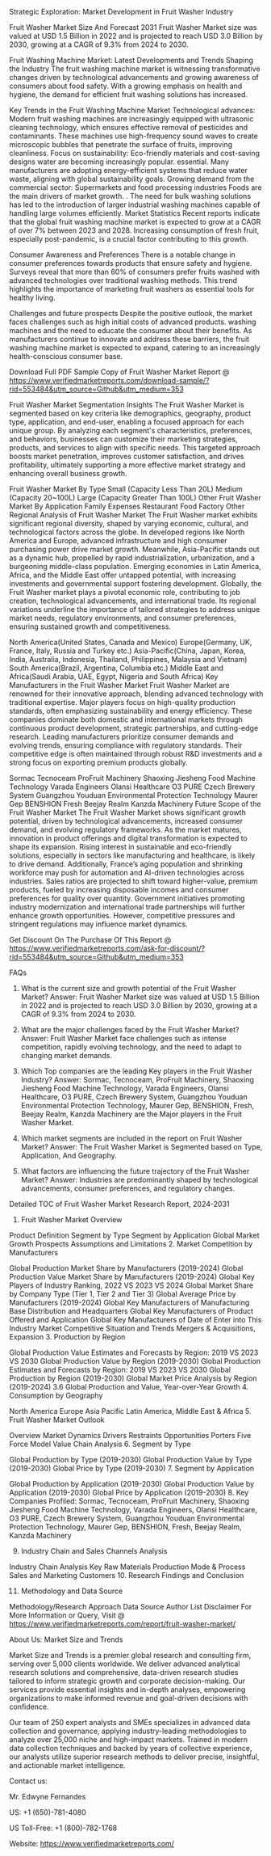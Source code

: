 Strategic Exploration: Market Development in Fruit Washer Industry


Fruit Washer Market Size And Forecast 2031
Fruit Washer Market size was valued at USD 1.5 Billion in 2022 and is projected to reach USD 3.0 Billion by 2030, growing at a CAGR of 9.3% from 2024 to 2030.

Fruit Washing Machine Market: Latest Developments and Trends Shaping the Industry
The fruit washing machine market is witnessing transformative changes driven by technological advancements and growing awareness of consumers about food safety. With a growing emphasis on health and hygiene, the demand for efficient fruit washing solutions has increased.

Key Trends in the Fruit Washing Machine Market
Technological advances: Modern fruit washing machines are increasingly equipped with ultrasonic cleaning technology, which ensures effective removal of pesticides and contaminants. These machines use high-frequency sound waves to create microscopic bubbles that penetrate the surface of fruits, improving cleanliness.
Focus on sustainability: Eco-friendly materials and cost-saving designs water are becoming increasingly popular. essential. Many manufacturers are adopting energy-efficient systems that reduce water waste, aligning with global sustainability goals.
Growing demand from the commercial sector: Supermarkets and food processing industries Foods are the main drivers of market growth. . The need for bulk washing solutions has led to the introduction of larger industrial washing machines capable of handling large volumes efficiently.
Market Statistics
Recent reports indicate that the global fruit washing machine market is expected to grow at a CAGR of over 7% between 2023 and 2028. Increasing consumption of fresh fruit, especially post-pandemic, is a crucial factor contributing to this growth.

Consumer Awareness and Preferences
There is a notable change in consumer preferences towards products that ensure safety and hygiene. Surveys reveal that more than 60% of consumers prefer fruits washed with advanced technologies over traditional washing methods. This trend highlights the importance of marketing fruit washers as essential tools for healthy living.

Challenges and future prospects
Despite the positive outlook, the market faces challenges such as high initial costs of advanced products. washing machines and the need to educate the consumer about their benefits. As manufacturers continue to innovate and address these barriers, the fruit washing machine market is expected to expand, catering to an increasingly health-conscious consumer base.

Download Full PDF Sample Copy of Fruit Washer Market Report @ https://www.verifiedmarketreports.com/download-sample/?rid=553484&utm_source=Github&utm_medium=353

Fruit Washer Market Segmentation Insights
The Fruit Washer Market is segmented based on key criteria like demographics, geography, product type, application, and end-user, enabling a focused approach for each unique group. By analyzing each segment's characteristics, preferences, and behaviors, businesses can customize their marketing strategies, products, and services to align with specific needs. This targeted approach boosts market penetration, improves customer satisfaction, and drives profitability, ultimately supporting a more effective market strategy and enhancing overall business growth.

Fruit Washer Market By Type
Small (Capacity Less Than 20L)
Medium (Capacity 20~100L)
Large (Capacity Greater Than 100L)
Other
Fruit Washer Market By Application
Family Expenses
Restaurant
Food Factory
Other
Regional Analysis of Fruit Washer Market
The Fruit Washer market exhibits significant regional diversity, shaped by varying economic, cultural, and technological factors across the globe. In developed regions like North America and Europe, advanced infrastructure and high consumer purchasing power drive market growth. Meanwhile, Asia-Pacific stands out as a dynamic hub, propelled by rapid industrialization, urbanization, and a burgeoning middle-class population. Emerging economies in Latin America, Africa, and the Middle East offer untapped potential, with increasing investments and governmental support fostering development. Globally, the Fruit Washer market plays a pivotal economic role, contributing to job creation, technological advancements, and international trade. Its regional variations underline the importance of tailored strategies to address unique market needs, regulatory environments, and consumer preferences, ensuring sustained growth and competitiveness.

North America(United States, Canada and Mexico)
Europe(Germany, UK, France, Italy, Russia and Turkey etc.)
Asia-Pacific(China, Japan, Korea, India, Australia, Indonesia, Thailand, Philippines, Malaysia and Vietnam)
South America(Brazil, Argentina, Columbia etc.)
Middle East and Africa(Saudi Arabia, UAE, Egypt, Nigeria and South Africa)
Key Manufacturers in the Fruit Washer Market
Fruit Washer Market are renowned for their innovative approach, blending advanced technology with traditional expertise. Major players focus on high-quality production standards, often emphasizing sustainability and energy efficiency. These companies dominate both domestic and international markets through continuous product development, strategic partnerships, and cutting-edge research. Leading manufacturers prioritize consumer demands and evolving trends, ensuring compliance with regulatory standards. Their competitive edge is often maintained through robust R&D investments and a strong focus on exporting premium products globally.

Sormac
Tecnoceam
ProFruit Machinery
Shaoxing Jiesheng Food Machine Technology
Varada Engineers
Olansi Healthcare
O3 PURE
Czech Brewery System
Guangzhou Youduan Environmental Protection Technology
Maurer Gep
BENSHION
Fresh
Beejay Realm
Kanzda Machinery
Future Scope of the Fruit Washer Market
The Fruit Washer Market shows significant growth potential, driven by technological advancements, increased consumer demand, and evolving regulatory frameworks. As the market matures, innovation in product offerings and digital transformation is expected to shape its expansion. Rising interest in sustainable and eco-friendly solutions, especially in sectors like manufacturing and healthcare, is likely to drive demand. Additionally, France’s aging population and shrinking workforce may push for automation and AI-driven technologies across industries. Sales ratios are projected to shift toward higher-value, premium products, fueled by increasing disposable incomes and consumer preferences for quality over quantity. Government initiatives promoting industry modernization and international trade partnerships will further enhance growth opportunities. However, competitive pressures and stringent regulations may influence market dynamics.

Get Discount On The Purchase Of This Report @ https://www.verifiedmarketreports.com/ask-for-discount/?rid=553484&utm_source=Github&utm_medium=353

FAQs
1. What is the current size and growth potential of the Fruit Washer Market?
Answer: Fruit Washer Market size was valued at USD 1.5 Billion in 2022 and is projected to reach USD 3.0 Billion by 2030, growing at a CAGR of 9.3% from 2024 to 2030.

2. What are the major challenges faced by the Fruit Washer Market?
Answer: Fruit Washer Market face challenges such as intense competition, rapidly evolving technology, and the need to adapt to changing market demands.

3. Which Top companies are the leading Key players in the Fruit Washer Industry?
Answer: Sormac, Tecnoceam, ProFruit Machinery, Shaoxing Jiesheng Food Machine Technology, Varada Engineers, Olansi Healthcare, O3 PURE, Czech Brewery System, Guangzhou Youduan Environmental Protection Technology, Maurer Gep, BENSHION, Fresh, Beejay Realm, Kanzda Machinery are the Major players in the Fruit Washer Market.

4. Which market segments are included in the report on Fruit Washer Market?
Answer: The Fruit Washer Market is Segmented based on Type, Application, And Geography.

5. What factors are influencing the future trajectory of the Fruit Washer Market?
Answer: Industries are predominantly shaped by technological advancements, consumer preferences, and regulatory changes.

Detailed TOC of Fruit Washer Market Research Report, 2024-2031
1. Fruit Washer Market Overview

Product Definition
Segment by Type
Segment by Application
Global Market Growth Prospects
Assumptions and Limitations
2. Market Competition by Manufacturers

Global Production Market Share by Manufacturers (2019-2024)
Global Production Value Market Share by Manufacturers (2019-2024)
Global Key Players of Industry Ranking, 2022 VS 2023 VS 2024
Global Market Share by Company Type (Tier 1, Tier 2 and Tier 3)
Global Average Price by Manufacturers (2019-2024)
Global Key Manufacturers of Manufacturing Base Distribution and Headquarters
Global Key Manufacturers of Product Offered and Application
Global Key Manufacturers of Date of Enter into This Industry
Market Competitive Situation and Trends
Mergers & Acquisitions, Expansion
3. Production by Region

Global Production Value Estimates and Forecasts by Region: 2019 VS 2023 VS 2030
Global Production Value by Region (2019-2030)
Global Production Estimates and Forecasts by Region: 2019 VS 2023 VS 2030
Global Production by Region (2019-2030)
Global Market Price Analysis by Region (2019-2024) 3.6 Global Production and Value, Year-over-Year Growth
4. Consumption by Geography

North America
Europe
Asia Pacific
Latin America, Middle East & Africa
5. Fruit Washer Market Outlook

Overview
Market Dynamics
Drivers
Restraints
Opportunities
Porters Five Force Model
Value Chain Analysis 
6. Segment by Type

Global Production by Type (2019-2030)
Global Production Value by Type (2019-2030)
Global Price by Type (2019-2030)
7. Segment by Application

Global Production by Application (2019-2030)
Global Production Value by Application (2019-2030)
Global Price by Application (2019-2030)
8. Key Companies Profiled: Sormac, Tecnoceam, ProFruit Machinery, Shaoxing Jiesheng Food Machine Technology, Varada Engineers, Olansi Healthcare, O3 PURE, Czech Brewery System, Guangzhou Youduan Environmental Protection Technology, Maurer Gep, BENSHION, Fresh, Beejay Realm, Kanzda Machinery

9. Industry Chain and Sales Channels Analysis

Industry Chain Analysis
Key Raw Materials
Production Mode & Process
Sales and Marketing
Customers
10. Research Findings and Conclusion

11. Methodology and Data Source

Methodology/Research Approach
Data Source
Author List
Disclaimer
For More Information or Query, Visit @ https://www.verifiedmarketreports.com/report/fruit-washer-market/

About Us: Market Size and Trends

Market Size and Trends is a premier global research and consulting firm, serving over 5,000 clients worldwide. We deliver advanced analytical research solutions and comprehensive, data-driven research studies tailored to inform strategic growth and corporate decision-making. Our services provide essential insights and in-depth analyses, empowering organizations to make informed revenue and goal-driven decisions with confidence.

Our team of 250 expert analysts and SMEs specializes in advanced data collection and governance, applying industry-leading methodologies to analyze over 25,000 niche and high-impact markets. Trained in modern data collection techniques and backed by years of collective experience, our analysts utilize superior research methods to deliver precise, insightful, and actionable market intelligence.

Contact us:

Mr. Edwyne Fernandes

US: +1 (650)-781-4080

US Toll-Free: +1 (800)-782-1768

Website: https://www.verifiedmarketreports.com/
